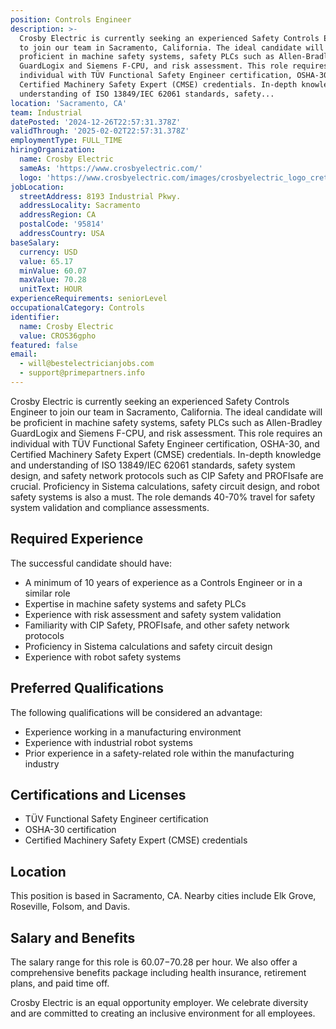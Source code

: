 ```yaml
---
position: Controls Engineer
description: >-
  Crosby Electric is currently seeking an experienced Safety Controls Engineer
  to join our team in Sacramento, California. The ideal candidate will be
  proficient in machine safety systems, safety PLCs such as Allen-Bradley
  GuardLogix and Siemens F-CPU, and risk assessment. This role requires an
  individual with TÜV Functional Safety Engineer certification, OSHA-30, and
  Certified Machinery Safety Expert (CMSE) credentials. In-depth knowledge and
  understanding of ISO 13849/IEC 62061 standards, safety...
location: 'Sacramento, CA'
team: Industrial
datePosted: '2024-12-26T22:57:31.378Z'
validThrough: '2025-02-02T22:57:31.378Z'
employmentType: FULL_TIME
hiringOrganization:
  name: Crosby Electric
  sameAs: 'https://www.crosbyelectric.com/'
  logo: 'https://www.crosbyelectric.com/images/crosbyelectric_logo_crete.png'
jobLocation:
  streetAddress: 8193 Industrial Pkwy.
  addressLocality: Sacramento
  addressRegion: CA
  postalCode: '95814'
  addressCountry: USA
baseSalary:
  currency: USD
  value: 65.17
  minValue: 60.07
  maxValue: 70.28
  unitText: HOUR
experienceRequirements: seniorLevel
occupationalCategory: Controls
identifier:
  name: Crosby Electric
  value: CROS36gpho
featured: false
email:
  - will@bestelectricianjobs.com
  - support@primepartners.info
---
```




Crosby Electric is currently seeking an experienced Safety Controls Engineer to join our team in Sacramento, California. The ideal candidate will be proficient in machine safety systems, safety PLCs such as Allen-Bradley GuardLogix and Siemens F-CPU, and risk assessment. This role requires an individual with TÜV Functional Safety Engineer certification, OSHA-30, and Certified Machinery Safety Expert (CMSE) credentials. In-depth knowledge and understanding of ISO 13849/IEC 62061 standards, safety system design, and safety network protocols such as CIP Safety and PROFIsafe are crucial. Proficiency in Sistema calculations, safety circuit design, and robot safety systems is also a must. The role demands 40-70% travel for safety system validation and compliance assessments.

## Required Experience

The successful candidate should have:

- A minimum of 10 years of experience as a Controls Engineer or in a similar role
- Expertise in machine safety systems and safety PLCs 
- Experience with risk assessment and safety system validation
- Familiarity with CIP Safety, PROFIsafe, and other safety network protocols
- Proficiency in Sistema calculations and safety circuit design 
- Experience with robot safety systems

## Preferred Qualifications

The following qualifications will be considered an advantage:

- Experience working in a manufacturing environment
- Experience with industrial robot systems
- Prior experience in a safety-related role within the manufacturing industry

## Certifications and Licenses

- TÜV Functional Safety Engineer certification
- OSHA-30 certification
- Certified Machinery Safety Expert (CMSE) credentials

## Location

This position is based in Sacramento, CA. Nearby cities include Elk Grove, Roseville, Folsom, and Davis.

## Salary and Benefits

The salary range for this role is $60.07-$70.28 per hour. We also offer a comprehensive benefits package including health insurance, retirement plans, and paid time off. 

Crosby Electric is an equal opportunity employer. We celebrate diversity and are committed to creating an inclusive environment for all employees.
